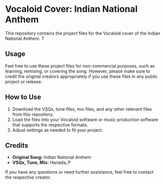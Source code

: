 # Vocaloid Cover: Indian National Anthem

This repository contains the project files for the Vocaloid cover of the Indian National Anthem. T

## Usage

Feel free to use these project files for non-commercial purposes, such as learning, remixing, or covering the song. However, please make sure to credit the original creators appropriately if you use these files in any public project or release.

## How to Use

1. Download the VSQx, tune files, mix files, and any other relevant files from this repository.
2. Load the files into your Vocaloid software or music production software that supports the respective formats.
3. Adjust settings as needed to fit your project.

## Credits

- **Original Song:** Indian National Anthem
- **VSQx, Tune, Mix:** Hanada_P

If you have any questions or need further assistance, feel free to contact the respective creator.
